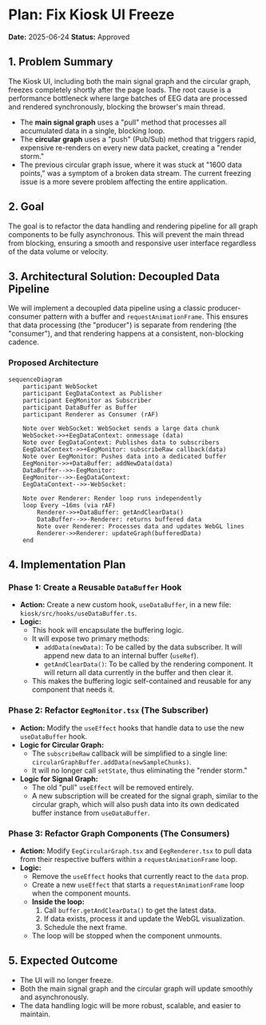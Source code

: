 # Plan: Fix Kiosk UI Freeze

**Date:** 2025-06-24
**Status:** Approved

## 1. Problem Summary

The Kiosk UI, including both the main signal graph and the circular graph, freezes completely shortly after the page loads. The root cause is a performance bottleneck where large batches of EEG data are processed and rendered synchronously, blocking the browser's main thread.

- The **main signal graph** uses a "pull" method that processes all accumulated data in a single, blocking loop.
- The **circular graph** uses a "push" (Pub/Sub) method that triggers rapid, expensive re-renders on every new data packet, creating a "render storm."
- The previous circular graph issue, where it was stuck at "1600 data points," was a symptom of a broken data stream. The current freezing issue is a more severe problem affecting the entire application.

## 2. Goal

The goal is to refactor the data handling and rendering pipeline for all graph components to be fully asynchronous. This will prevent the main thread from blocking, ensuring a smooth and responsive user interface regardless of the data volume or velocity.

## 3. Architectural Solution: Decoupled Data Pipeline

We will implement a decoupled data pipeline using a classic producer-consumer pattern with a buffer and `requestAnimationFrame`. This ensures that data processing (the "producer") is separate from rendering (the "consumer"), and that rendering happens at a consistent, non-blocking cadence.

### Proposed Architecture

```mermaid
sequenceDiagram
    participant WebSocket
    participant EegDataContext as Publisher
    participant EegMonitor as Subscriber
    participant DataBuffer as Buffer
    participant Renderer as Consumer (rAF)

    Note over WebSocket: WebSocket sends a large data chunk
    WebSocket->>+EegDataContext: onmessage (data)
    Note over EegDataContext: Publishes data to subscribers
    EegDataContext->>+EegMonitor: subscribeRaw callback(data)
    Note over EegMonitor: Pushes data into a dedicated buffer
    EegMonitor->>+DataBuffer: addNewData(data)
    DataBuffer-->>-EegMonitor:
    EegMonitor-->>-EegDataContext:
    EegDataContext-->>-WebSocket:

    Note over Renderer: Render loop runs independently
    loop Every ~16ms (via rAF)
        Renderer->>+DataBuffer: getAndClearData()
        DataBuffer-->>-Renderer: returns buffered data
        Note over Renderer: Processes data and updates WebGL lines
        Renderer->>Renderer: updateGraph(bufferedData)
    end
```

## 4. Implementation Plan

### Phase 1: Create a Reusable `DataBuffer` Hook

- **Action:** Create a new custom hook, `useDataBuffer`, in a new file: `kiosk/src/hooks/useDataBuffer.ts`.
- **Logic:**
    - This hook will encapsulate the buffering logic.
    - It will expose two primary methods:
        - `addData(newData)`: To be called by the data subscriber. It will append new data to an internal buffer (`useRef`).
        - `getAndClearData()`: To be called by the rendering component. It will return all data currently in the buffer and then clear it.
    - This makes the buffering logic self-contained and reusable for any component that needs it.

### Phase 2: Refactor `EegMonitor.tsx` (The Subscriber)

- **Action:** Modify the `useEffect` hooks that handle data to use the new `useDataBuffer` hook.
- **Logic for Circular Graph:**
    - The `subscribeRaw` callback will be simplified to a single line: `circularGraphBuffer.addData(newSampleChunks)`.
    - It will no longer call `setState`, thus eliminating the "render storm."
- **Logic for Signal Graph:**
    - The old "pull" `useEffect` will be removed entirely.
    - A new subscription will be created for the signal graph, similar to the circular graph, which will also push data into its own dedicated buffer instance from `useDataBuffer`.

### Phase 3: Refactor Graph Components (The Consumers)

- **Action:** Modify `EegCircularGraph.tsx` and `EegRenderer.tsx` to pull data from their respective buffers within a `requestAnimationFrame` loop.
- **Logic:**
    - Remove the `useEffect` hooks that currently react to the `data` prop.
    - Create a new `useEffect` that starts a `requestAnimationFrame` loop when the component mounts.
    - **Inside the loop:**
        1. Call `buffer.getAndClearData()` to get the latest data.
        2. If data exists, process it and update the WebGL visualization.
        3. Schedule the next frame.
    - The loop will be stopped when the component unmounts.

## 5. Expected Outcome

- The UI will no longer freeze.
- Both the main signal graph and the circular graph will update smoothly and asynchronously.
- The data handling logic will be more robust, scalable, and easier to maintain.